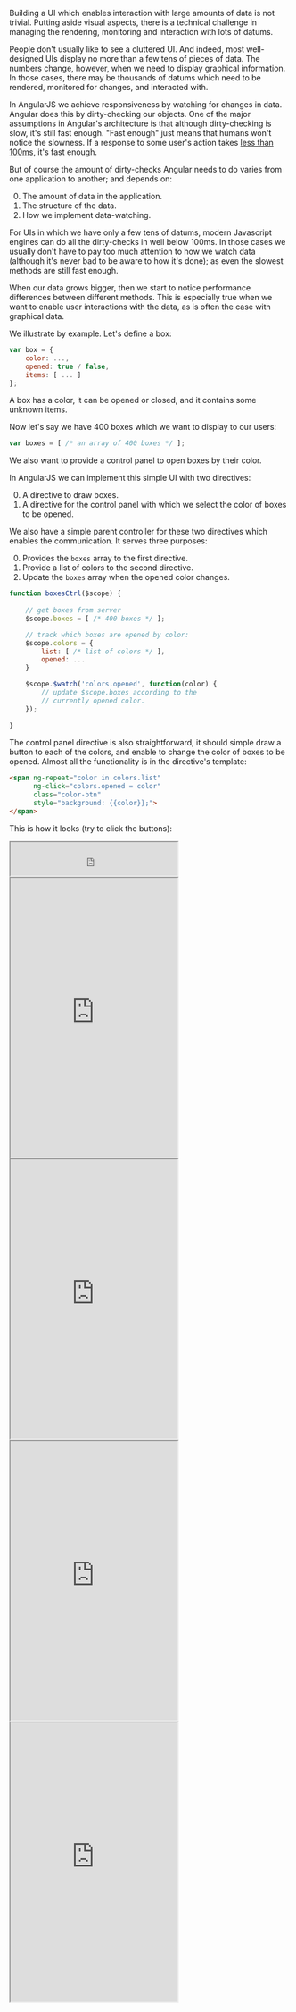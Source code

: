 Building a UI which enables interaction with large amounts of data is not
trivial. Putting aside visual aspects, there is a technical challenge in
managing the rendering, monitoring and interaction with lots of datums.

People don't usually like to see a cluttered UI. And indeed, most well-designed
UIs display no more than a few tens of pieces of data. The numbers change,
however, when we need to display graphical information. In those cases, there
may be thousands of datums which need to be rendered, monitored for changes,
and interacted with.

In AngularJS we achieve responsiveness by watching for changes in data. Angular
does this by dirty-checking our objects. One of the major assumptions in
Angular's architecture is that although dirty-checking is slow, it's still fast
enough. "Fast enough" just means that humans won't notice the slowness. If a
response to some user's action takes
[less than 100ms](http://stackoverflow.com/a/2547903/1365324), it's fast enough.

But of course the amount of dirty-checks Angular needs to do varies from one
application to another; and depends on:

0. The amount of data in the application.
0. The structure of the data.
0. How we implement data-watching.

For UIs in which we have only a few tens of datums, modern Javascript engines
can do all the dirty-checks in well below 100ms. In those cases we usually don't
have to pay too much attention to how we watch data (although it's never bad to
be aware to how it's done); as even the slowest methods are still fast enough.

When our data grows bigger, then we start to notice performance differences
between different methods. This is especially true when we want to enable user
interactions with the data, as is often the case with graphical data.

We illustrate by example. Let's define a box:

```Javascript
var box = {
    color: ...,
    opened: true / false,
    items: [ ... ]
};
```

A box has a color, it can be opened or closed, and it contains some unknown
items.

Now let's say we have 400 boxes which we want to display to our users:

```Javascript
var boxes = [ /* an array of 400 boxes */ ];
```

We also want to provide a control panel to open boxes by their color.

In AngularJS we can implement this simple UI with two directives:

0. A directive to draw boxes.
0. A directive for the control panel with which we select the color of boxes to
   be opened.

We also have a simple parent controller for these two directives which enables
the communication. It serves three purposes:

0. Provides the `boxes` array to the first directive.
0. Provide a list of colors to the second directive.
0. Update the `boxes` array when the opened color changes.

```Javascript
function boxesCtrl($scope) {
    
    // get boxes from server
    $scope.boxes = [ /* 400 boxes */ ];

    // track which boxes are opened by color:
    $scope.colors = {
        list: [ /* list of colors */ ],
        opened: ...
    }

    $scope.$watch('colors.opened', function(color) {
        // update $scope.boxes according to the
        // currently opened color.
    });
    
}
```

The control panel directive is also straightforward, it should simple draw a
button to each of the colors, and enable to change the color of boxes to be
opened. Almost all the functionality is in the directive's template:

```HTML
<span ng-repeat="color in colors.list"
      ng-click="colors.opened = color"
      class="color-btn"
      style="background: {{color}};">
</span>
```

This is how it looks (try to click the buttons):

<iframe src="http://eyalar.github.io/Angular--watch-comparison/cp-prev.html" style="height:60px;"></iframe>

<iframe src="http://eyalar.github.io/Angular--watch-comparison/ng-repeat.html" style="height:500px;"></iframe>
<iframe src="http://eyalar.github.io/Angular--watch-comparison/deep-watch.html" style="height:500px;"></iframe>
<iframe src="http://eyalar.github.io/Angular--watch-comparison/shallow-watch.html" style="height:500px;"></iframe>
<iframe src="http://eyalar.github.io/Angular--watch-comparison/watch-collection.html" style="height:500px;"></iframe>
